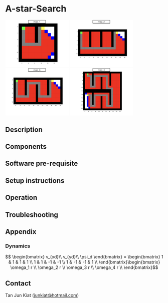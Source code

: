 # A-star-Search

<img src="https://github.com/TanJunKiat/A-star-Search/blob/main/images/map_1.jpeg" width=40% height=40%>
<img src="https://github.com/TanJunKiat/A-star-Search/blob/main/images/map_2.jpeg" width=40% height=40%>
<img src="https://github.com/TanJunKiat/A-star-Search/blob/main/images/map_3.jpeg" width=40% height=40%>
<img src="https://github.com/TanJunKiat/A-star-Search/blob/main/images/map_4.jpeg" width=40% height=40%>

## Description

## Components

## Software pre-requisite

## Setup instructions 

## Operation

## Troubleshooting

## Appendix

### Dynamics

$$ \begin{bmatrix}
v_{xd}\\
v_{yd}\\
\psi_d
\end{bmatrix} = \begin{bmatrix}
1 & 1 & 1 & 1 \\
1 & 1 & -1 & -1 \\
1 & -1 & -1 & 1 \\
\end{bmatrix}\begin{bmatrix}
\omega_1 r \\
\omega_2 r \\
\omega_3 r \\
\omega_4 r \\
\end{bmatrix}$$

## Contact
Tan Jun Kiat (junkiat@hotmail.com)
